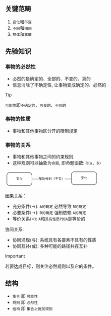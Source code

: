 ## 关键范畴

1. `变化`和`不变`
2. `不同`和`相同`
3. `物体`和`事情`

## 先验知识

### 事物的必然性

- 必然的是确定的、全部的、不变的、真的
- 信息消除了不确定性, 让事物变成确定的、必然的

> [!TIP]
> `可能性`即`不确定的`、`可变的`、`不同的`

### 事物的性质

- 事物和其他事物区分开的限制规定

### 事物的关系

- 事物和其他事物之间的约束规则 
- 这种规则可以抽象为`命题`, 即命题函数: `R(a, b)`

<img src="../images/relation.png" width="300">

因果关系：
- 充分条件(->): `A的确定` 必然导致 `B的确定`
- 必要条件(->): `B的确定` 强制依赖 `A的确定`
- 等价关系(=): `A`和`具有性质P的A`是等价的

协同关系:
- 协同涌现(与): 系统具有各要素不具有的性质
- 协同互补(或): 多种可能的路径共存互补

> [!IMPORTANT]
> 若要达成目标，则关注必然规则以及它的条件。

## 结构

- `集合` 即 `可能性`
- `规则` 即 `必然性`
- `结构` 即 `集合上施加规则`
